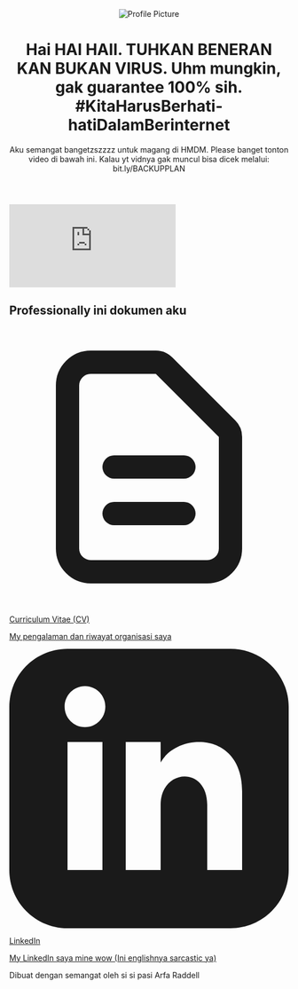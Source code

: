 <html lang="en">

<head>
    <title>PLEASE TERIMA GUE</title>
    <meta charset="UTF-8">
    <meta name="viewport" content="width=device-width, initial-scale=1.0">
    <!-- Tailwind CSS for styling -->
    <script src="https://cdn.tailwindcss.com"></script>
    <!-- Google Fonts: Inter -->
    <link rel="preconnect" href="https://fonts.googleapis.com">
    <link rel="preconnect" href="https://fonts.gstatic.com" crossorigin>
    <link href="https://fonts.googleapis.com/css2?family=Inter:wght@400;500;600;700&display=swap" rel="stylesheet">
    <style>
        /* Custom styles to apply the Inter font */
        body {
            font-family: 'Inter', sans-serif;
            position: relative; /* Needed for z-index stacking */
        }
        .raindrop {
            position: absolute;
            pointer-events: none;
            animation: fall linear;
            z-index: -1; /* Behind the content */
        }
        @keyframes fall {
            from {
                transform: translateY(-20vh) rotate(0deg);
            }
            to {
                transform: translateY(120vh) rotate(360deg);
            }
        }
    </style>
</head>

<body class="bg-gray-100 text-gray-800">
    <!-- Rain container -->
    <div id="rain-container" class="fixed inset-0 overflow-hidden pointer-events-none"></div>
    <!-- Main content container, added relative and z-index to stay on top of rain -->
    <div class="container mx-auto max-w-2xl p-4 sm:p-6 md:p-8 relative z-10">
        <header class="text-center mb-8">
            <img src="https://i.imgur.com/FWY7YJp.jpeg" alt="Profile Picture" class="w-24 h-24 rounded-full mx-auto mb-4 border-4 border-white shadow-lg">
            <!-- SAYA MEMPERBAIKI: "text-grey-900" menjadi "text-gray-900" (typo) -->
            <h1 class="text-3xl font-bold text-gray-900">Hai HAI HAII. TUHKAN BENERAN KAN BUKAN VIRUS. Uhm mungkin, gak guarantee 100% sih. #KitaHarusBerhati-hatiDalamBerinternet</h1>
            <p class="text-md text-gray-600 mt-1">Aku semangat bangetzszzzz untuk magang di HMDM. Please banget tonton video di bawah ini. Kalau yt vidnya gak muncul bisa dicek melalui: bit.ly/BACKUPPLAN</p>
        </header>
        <div class="mb-8 rounded-lg overflow-hidden shadow-2xl">
            <!-- IMPORTANT: Replace this with your actual YouTube video embed URL -->
            <iframe src="https://www.youtube.com/embed/3McNIVgZmno?si=bWd1inK6G6viJS43" frameborder="0" allow="accelerometer; autoplay; clipboard-write; encrypted-media; gyroscope; picture-in-picture" allowfullscreen class="w-full h-80">
            </iframe>
        </div>
        <main>
            <h2 class="text-center text-xl font-semibold mb-6 text-gray-700">Professionally ini dokumen aku</h2>
            <div class="space-y-4">
                <a href="https://drive.google.com/file/d/1NG9AQ9JP1Wl6gaHTCk8vIVIiHC_t7DWG/view?usp=drive_link" target="_blank" class="block bg-white p-4 rounded-lg shadow-md hover:shadow-xl hover:bg-blue-50 transition-all duration-300 ease-in-out transform hover:-translate-y-1">
                    <div class="flex items-center">
                        <div class="flex-shrink-0">
                            <!-- Icon Placeholder -->
                            <svg class="w-6 h-6 text-blue-600" fill="none" stroke="currentColor" viewBox="0 0 24 24" xmlns="http://www.w3.org/2000/svg">
                                <path stroke-linecap="round" stroke-linejoin="round" stroke-width="2" d="M9 12h6m-6 4h6m2 5H7a2 2 0 01-2-2V5a2 2 0 012-2h5.586a1 1 0 01.707.293l5.414 5.414a1 1 0 01.293.707V19a2 2 0 01-2 2z"></path>
                            </svg>
                        </div>
                        <div class="ml-4">
                            <p class="font-semibold text-lg">Curriculum Vitae (CV)</p>
                            <p class="text-sm text-gray-500">My pengalaman dan riwayat organisasi saya</p>
                        </div>
                    </div>
                </a>
                <a href="https://www.linkedin.com/in/arfaraddell/" target="_blank" class="block bg-white p-4 rounded-lg shadow-md hover:shadow-xl hover:bg-blue-50 transition-all duration-300 ease-in-out transform hover:-translate-y-1">
                    <div class="flex items-center">
                        <div class="flex-shrink-0">
                            <!-- Icon Placeholder -->
                            <svg class="w-6 h-6 text-blue-600" fill="currentColor" viewBox="0 0 24 24" xmlns="http://www.w3.org/2000/svg">
                                <path d="M19 0h-14c-2.761 0-5 2.239-5 5v14c0 2.761 2.239 5 5 5h14c2.762 0 5-2.239 5-5v-14c0-2.761-2.238-5-5-5zm-11 19h-3v-11h3v11zm-1.5-12.268c-.966 0-1.75-.79-1.75-1.764s.784-1.764 1.75-1.764 1.75.79 1.75 1.764-.783 1.764-1.75 1.764zm13.5 12.268h-3v-5.604c0-3.368-4-3.113-4 0v5.604h-3v-11h3v1.765c1.396-2.586 7-2.777 7 2.476v6.759z"></path>
                            </svg>
                        </div>
                        <div class="ml-4">
                            <p class="font-semibold text-lg">LinkedIn</p>
                            <p class="text-sm text-gray-500">My LinkedIn saya mine wow (Ini englishnya sarcastic ya)</p>
                        </div>
                    </div>
                </a>
            </div>
        </main>
        <!-- Footer -->
        <footer class="text-center mt-12">
            <p class="text-gray-500 text-sm">Dibuat dengan semangat oleh si si pasi Arfa Raddell</p>
        </footer>
    </div>
    <!-- Script untuk animasi hujan -->
    <script>
        document.addEventListener('DOMContentLoaded', function() {
            const rainContainer = document.getElementById('rain-container');
            // --- GANTI GAMBAR DI SINI ---
            // Ganti URL di bawah ini dengan link ke gambar .png yang kamu mau.
            // Sebaiknya gunakan gambar .png yang kecil (misal: 30x30 pixel)
            // Saya pakai placeholder bintang biru untuk contoh:
            const rainImageUrl = 'https://i.imgur.com/jX7dtdP.png';
            function createRaindrop() {
                const drop = document.createElement('img');
                drop.src = rainImageUrl;
                drop.className = 'raindrop';
                // Randomize properties
                const size = Math.random() * 40 + 40; // Ukuran: 10px - 30px
                drop.style.width = size + 'px';
                drop.style.height = size + 'px';
                drop.style.left = Math.random() * 100 + 'vw'; // Posisi horizontal
                drop.style.opacity = Math.random() * 0.5 + 0.3; // Transparansi: 0.3 - 0.8
                const duration = Math.random() * 3 + 3; // Durasi jatuh: 3s - 7s
                drop.style.animationDuration = duration + 's';
                drop.style.animationDelay = Math.random() * 2 + 's'; // Mulai jatuh (delay
                rainContainer.appendChild(drop);
                // Hapus gambar setelah selesai jatuh
                setTimeout(() => {
                    drop.remove();
                }, (duration + 5) * 1000); // Hapus setelah (durasi + max delay)
            }
            // Buat gambar baru setiap 200ms
            // Ganti 200 untuk menambah/mengurangi kepadatan hujan
            setInterval(createRaindrop, 200); 
        });
    </script>

</body>
</html>

